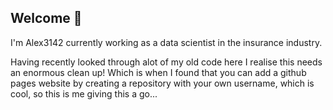 ## Welcome 👋

I'm Alex3142 currently working as a data scientist in the insurance industry. 

Having recently looked through alot of my old code here I realise this needs an enormous clean up! Which is when I found that you can add a github pages website by creating a repository with your own username, which is cool, so this is me giving this a go...

<!--
**alex3142/alex3142** is a ✨ _special_ ✨ repository because its `README.md` (this file) appears on your GitHub profile.

Here are some ideas to get you started:

- 🔭 I’m currently working on ...
- 🌱 I’m currently learning ...
- 👯 I’m looking to collaborate on ...
- 🤔 I’m looking for help with ...
- 💬 Ask me about ...
- 📫 How to reach me: ...
- 😄 Pronouns: ...
- ⚡ Fun fact: ...
-->
